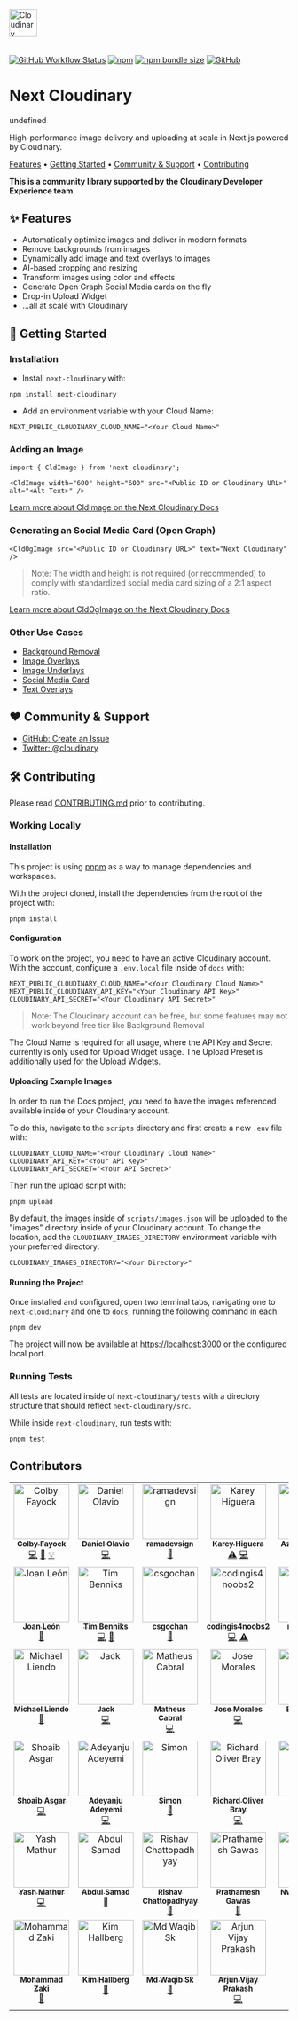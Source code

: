 <picture>
  <source media="(prefers-color-scheme: dark)" srcset="https://user-images.githubusercontent.com/62209650/196528621-b68e9e10-7e55-4c7d-9177-904cadbb4296.png" align="center" height=50>
  <source media="(prefers-color-scheme: light)" srcset="https://user-images.githubusercontent.com/62209650/196528761-a815025a-271a-4d8e-ac7e-cea833728bf9.png" align="center" height=50>
  <img alt="Cloudinary" src="https://user-images.githubusercontent.com/62209650/196528761-a815025a-271a-4d8e-ac7e-cea833728bf9.png" align="center" height=30>
</picture>
&ensp;&ensp;

######

<a href="https://github.com/cloudinary-community/next-cloudinary/actions/workflows/test_and_release.yml"><img alt="GitHub Workflow Status" src="https://img.shields.io/github/actions/workflow/status/cloudinary-community/next-cloudinary/test_and_release.yml?branch=main&label=Test%20%26%20Release&style=flat-square"></a> <a href="https://www.npmjs.com/package/next-cloudinary"><img alt="npm" src="https://img.shields.io/npm/v/next-cloudinary?style=flat-square"></a> <a href="https://bundlephobia.com/package/next-cloudinary"><img alt="npm bundle size" src="https://img.shields.io/bundlephobia/min/next-cloudinary?style=flat-square&label=Minified%20Size"></a> <a href="https://github.com/cloudinary-community/next-cloudinary/blob/main/LICENSE"><img alt="GitHub" src="https://img.shields.io/github/license/cloudinary-community/next-cloudinary?label=License&style=flat-square"></a>

# Next Cloudinary

<!-- doc-gen PKGJSON optionOne="hey" -->
undefined
<!-- end-doc-gen -->

High-performance image delivery and uploading at scale in Next.js powered by Cloudinary.

<a href="#-features">Features</a> • <a href="#-getting-started">Getting Started</a> • <a href="#%EF%B8%8F-community--support">Community & Support</a> • <a href="#-contributing">Contributing</a>

**This is a community library supported by the Cloudinary Developer Experience team.**

## ✨ Features

* Automatically optimize images and deliver in modern formats
* Remove backgrounds from images
* Dynamically add image and text overlays to images
* AI-based cropping and resizing
* Transform images using color and effects
* Generate Open Graph Social Media cards on the fly
* Drop-in Upload Widget
* ...all at scale with Cloudinary


## 🚀 Getting Started

### Installation

* Install `next-cloudinary` with:

```
npm install next-cloudinary
```

* Add an environment variable with your Cloud Name:
```
NEXT_PUBLIC_CLOUDINARY_CLOUD_NAME="<Your Cloud Name>"
```

### Adding an Image

```
import { CldImage } from 'next-cloudinary';

<CldImage width="600" height="600" src="<Public ID or Cloudinary URL>" alt="<Alt Text>" />
```

[Learn more about CldImage on the Next Cloudinary Docs](https://next.cloudinary.dev/cldimage/basic-usage)

### Generating an Social Media Card (Open Graph)

```
<CldOgImage src="<Public ID or Cloudinary URL>" text="Next Cloudinary" />
```

> Note: The width and height is not required (or recommended) to comply with standardized social media card sizing of a 2:1 aspect ratio.

[Learn more about CldOgImage on the Next Cloudinary Docs](https://next.cloudinary.dev/cldogimage/basic-usage)

### Other Use Cases

* [Background Removal](https://next.cloudinary.dev/guides/background-removal)
* [Image Overlays](https://next.cloudinary.dev/guides/image-overlays)
* [Image Underlays](https://next.cloudinary.dev/guides/image-underlays)
* [Social Media Card](https://next.cloudinary.dev/guides/social-media-card)
* [Text Overlays](https://next.cloudinary.dev/guides/text-overlays)

## ❤️ Community & Support

* [GitHub: Create an Issue](https://github.com/cloudinary-community/next-cloudinary/issues)
* [Twitter: @cloudinary](https://twitter.com/cloudinary)

## 🛠 Contributing

Please read [CONTRIBUTING.md](https://github.com/cloudinary-community/next-cloudinary/blob/main/CONTRIBUTING.md) prior to contributing.

### Working Locally

#### Installation

This project is using [pnpm](https://pnpm.io/) as a way to manage dependencies and workspaces.

With the project cloned, install the dependencies from the root of the project with:

```
pnpm install
```

#### Configuration

To work on the project, you need to have an active Cloudinary account. With the account, configure a `.env.local` file inside of `docs` with:

```
NEXT_PUBLIC_CLOUDINARY_CLOUD_NAME="<Your Cloudinary Cloud Name>"
NEXT_PUBLIC_CLOUDINARY_API_KEY="<Your Cloudinary API Key>"
CLOUDINARY_API_SECRET="<Your Cloudinary API Secret>"
```

> Note: The Cloudinary account can be free, but some features may not work beyond free tier like Background Removal

The Cloud Name is required for all usage, where the API Key and Secret currently is only used for Upload Widget usage. The Upload Preset is additionally used for the Upload Widgets.

#### Uploading Example Images

In order to run the Docs project, you need to have the images referenced available inside of your Cloudinary account.

To do this, navigate to the `scripts` directory and first create a new `.env` file with:

```
CLOUDINARY_CLOUD_NAME="<Your Cloudinary Cloud Name>"
CLOUDINARY_API_KEY="<Your API Key>"
CLOUDINARY_API_SECRET="<Your API Secret>"
```

Then run the upload script with:

```
pnpm upload
```

By default, the images inside of `scripts/images.json` will be uploaded to the "images" directory inside of your Cloudinary account. To change the location, add the `CLOUDINARY_IMAGES_DIRECTORY` environment variable with your preferred directory:

```
CLOUDINARY_IMAGES_DIRECTORY="<Your Directory>"
```

#### Running the Project

Once installed and configured, open two terminal tabs, navigating one to `next-cloudinary` and one to `docs`, running the following command in each:

```
pnpm dev
```

The project will now be available at <https://localhost:3000> or the configured local port.

### Running Tests

All tests are located inside of `next-cloudinary/tests` with a directory structure that should reflect `next-cloudinary/src`.

While inside `next-cloudinary`, run tests with:

```
pnpm test
```

## Contributors

<!-- ALL-CONTRIBUTORS-LIST:START - Do not remove or modify this section -->
<!-- prettier-ignore-start -->
<!-- markdownlint-disable -->
<table>
  <tbody>
    <tr>
      <td align="center" valign="top" width="14.28%"><a href="https://colbyfayock.com/newsletter"><img src="https://avatars.githubusercontent.com/u/1045274?v=4?s=100" width="100px;" alt="Colby Fayock"/><br /><sub><b>Colby Fayock</b></sub></a><br /><a href="https://github.com/cloudinary-community/next-cloudinary/commits?author=colbyfayock" title="Code">💻</a> <a href="https://github.com/cloudinary-community/next-cloudinary/commits?author=colbyfayock" title="Documentation">📖</a> <a href="#example-colbyfayock" title="Examples">💡</a></td>
      <td align="center" valign="top" width="14.28%"><a href="https://github.com/danielolaviobr"><img src="https://avatars.githubusercontent.com/u/64712584?v=4?s=100" width="100px;" alt="Daniel Olavio"/><br /><sub><b>Daniel Olavio</b></sub></a><br /><a href="https://github.com/cloudinary-community/next-cloudinary/commits?author=danielolaviobr" title="Code">💻</a></td>
      <td align="center" valign="top" width="14.28%"><a href="http://www.ramadevsign.com"><img src="https://avatars.githubusercontent.com/u/50571688?v=4?s=100" width="100px;" alt="ramadevsign"/><br /><sub><b>ramadevsign</b></sub></a><br /><a href="#tool-orama254" title="Tools">🔧</a></td>
      <td align="center" valign="top" width="14.28%"><a href="https://kbravh.dev"><img src="https://avatars.githubusercontent.com/u/30562119?v=4?s=100" width="100px;" alt="Karey Higuera"/><br /><sub><b>Karey Higuera</b></sub></a><br /><a href="https://github.com/cloudinary-community/next-cloudinary/commits?author=kbravh" title="Tests">⚠️</a> <a href="https://github.com/cloudinary-community/next-cloudinary/commits?author=kbravh" title="Code">💻</a></td>
      <td align="center" valign="top" width="14.28%"><a href="https://github.com/Azanul"><img src="https://avatars.githubusercontent.com/u/42029519?v=4?s=100" width="100px;" alt="Azanul Haque"/><br /><sub><b>Azanul Haque</b></sub></a><br /><a href="#tool-Azanul" title="Tools">🔧</a></td>
      <td align="center" valign="top" width="14.28%"><a href="https://github.com/3t8"><img src="https://avatars.githubusercontent.com/u/62209650?v=4?s=100" width="100px;" alt="3t8"/><br /><sub><b>3t8</b></sub></a><br /><a href="https://github.com/cloudinary-community/next-cloudinary/commits?author=3t8" title="Documentation">📖</a></td>
      <td align="center" valign="top" width="14.28%"><a href="https://github.com/agbanusi"><img src="https://avatars.githubusercontent.com/u/53221092?v=4?s=100" width="100px;" alt="John Agbanusi"/><br /><sub><b>John Agbanusi</b></sub></a><br /><a href="https://github.com/cloudinary-community/next-cloudinary/commits?author=agbanusi" title="Code">💻</a> <a href="https://github.com/cloudinary-community/next-cloudinary/commits?author=agbanusi" title="Documentation">📖</a></td>
    </tr>
    <tr>
      <td align="center" valign="top" width="14.28%"><a href="http://joanleon.dev"><img src="https://avatars.githubusercontent.com/u/1307927?v=4?s=100" width="100px;" alt="Joan León"/><br /><sub><b>Joan León</b></sub></a><br /><a href="https://github.com/cloudinary-community/next-cloudinary/commits?author=nucliweb" title="Documentation">📖</a></td>
      <td align="center" valign="top" width="14.28%"><a href="http://www.timbenniks.dev"><img src="https://avatars.githubusercontent.com/u/121096?v=4?s=100" width="100px;" alt="Tim Benniks"/><br /><sub><b>Tim Benniks</b></sub></a><br /><a href="https://github.com/cloudinary-community/next-cloudinary/commits?author=timbenniks" title="Code">💻</a> <a href="https://github.com/cloudinary-community/next-cloudinary/commits?author=timbenniks" title="Documentation">📖</a></td>
      <td align="center" valign="top" width="14.28%"><a href="https://github.com/csgochan"><img src="https://avatars.githubusercontent.com/u/116420257?v=4?s=100" width="100px;" alt="csgochan"/><br /><sub><b>csgochan</b></sub></a><br /><a href="https://github.com/cloudinary-community/next-cloudinary/commits?author=csgochan" title="Documentation">📖</a></td>
      <td align="center" valign="top" width="14.28%"><a href="https://github.com/codingis4noobs2"><img src="https://avatars.githubusercontent.com/u/87560178?v=4?s=100" width="100px;" alt="codingis4noobs2"/><br /><sub><b>codingis4noobs2</b></sub></a><br /><a href="https://github.com/cloudinary-community/next-cloudinary/commits?author=codingis4noobs2" title="Code">💻</a> <a href="https://github.com/cloudinary-community/next-cloudinary/commits?author=codingis4noobs2" title="Tests">⚠️</a></td>
      <td align="center" valign="top" width="14.28%"><a href="https://github.com/michizhou"><img src="https://avatars.githubusercontent.com/u/33012425?v=4?s=100" width="100px;" alt="michizhou"/><br /><sub><b>michizhou</b></sub></a><br /><a href="https://github.com/cloudinary-community/next-cloudinary/commits?author=michizhou" title="Code">💻</a></td>
      <td align="center" valign="top" width="14.28%"><a href="https://leeconlin.co.uk"><img src="https://avatars.githubusercontent.com/u/1023581?v=4?s=100" width="100px;" alt="Lee Conlin"/><br /><sub><b>Lee Conlin</b></sub></a><br /><a href="https://github.com/cloudinary-community/next-cloudinary/commits?author=hades200082" title="Code">💻</a></td>
      <td align="center" valign="top" width="14.28%"><a href="https://wannabe-polyglot.com"><img src="https://avatars.githubusercontent.com/u/1134611?v=4?s=100" width="100px;" alt="Ryan Smith"/><br /><sub><b>Ryan Smith</b></sub></a><br /><a href="https://github.com/cloudinary-community/next-cloudinary/commits?author=tanzoniteblack" title="Code">💻</a></td>
    </tr>
    <tr>
      <td align="center" valign="top" width="14.28%"><a href="https://github.com/mtliendo"><img src="https://avatars.githubusercontent.com/u/5106417?v=4?s=100" width="100px;" alt="Michael Liendo"/><br /><sub><b>Michael Liendo</b></sub></a><br /><a href="https://github.com/cloudinary-community/next-cloudinary/commits?author=mtliendo" title="Documentation">📖</a></td>
      <td align="center" valign="top" width="14.28%"><a href="https://github.com/jackblatch"><img src="https://avatars.githubusercontent.com/u/98260549?v=4?s=100" width="100px;" alt="Jack"/><br /><sub><b>Jack</b></sub></a><br /><a href="https://github.com/cloudinary-community/next-cloudinary/commits?author=jackblatch" title="Code">💻</a></td>
      <td align="center" valign="top" width="14.28%"><a href="https://github.com/mcgois"><img src="https://avatars.githubusercontent.com/u/1241779?v=4?s=100" width="100px;" alt="Matheus Cabral"/><br /><sub><b>Matheus Cabral</b></sub></a><br /><a href="https://github.com/cloudinary-community/next-cloudinary/commits?author=mcgois" title="Code">💻</a></td>
      <td align="center" valign="top" width="14.28%"><a href="https://github.com/Elegidoadedo"><img src="https://avatars.githubusercontent.com/u/26023012?v=4?s=100" width="100px;" alt="Jose Morales"/><br /><sub><b>Jose Morales</b></sub></a><br /><a href="https://github.com/cloudinary-community/next-cloudinary/commits?author=Elegidoadedo" title="Code">💻</a></td>
      <td align="center" valign="top" width="14.28%"><a href="https://www.linkedin.com/in/ericpfister55/"><img src="https://avatars.githubusercontent.com/u/9849849?v=4?s=100" width="100px;" alt="Eric Pfister"/><br /><sub><b>Eric Pfister</b></sub></a><br /><a href="https://github.com/cloudinary-community/next-cloudinary/commits?author=PfisterFactor" title="Code">💻</a></td>
      <td align="center" valign="top" width="14.28%"><a href="https://github.com/JoshuaRotimi"><img src="https://avatars.githubusercontent.com/u/62189959?v=4?s=100" width="100px;" alt="Joshua Olorunnipa"/><br /><sub><b>Joshua Olorunnipa</b></sub></a><br /><a href="https://github.com/cloudinary-community/next-cloudinary/commits?author=JoshuaRotimi" title="Code">💻</a></td>
      <td align="center" valign="top" width="14.28%"><a href="http://harindra.netlify.app"><img src="https://avatars.githubusercontent.com/u/92938055?v=4?s=100" width="100px;" alt="Hari"/><br /><sub><b>Hari</b></sub></a><br /><a href="https://github.com/cloudinary-community/next-cloudinary/commits?author=NateNear" title="Documentation">📖</a></td>
    </tr>
    <tr>
      <td align="center" valign="top" width="14.28%"><a href="https://msk4862.github.io"><img src="https://avatars.githubusercontent.com/u/24875366?v=4?s=100" width="100px;" alt="Shoaib Asgar"/><br /><sub><b>Shoaib Asgar</b></sub></a><br /><a href="https://github.com/cloudinary-community/next-cloudinary/commits?author=msk4862" title="Code">💻</a></td>
      <td align="center" valign="top" width="14.28%"><a href="https://dev-yemi.vercel.app/"><img src="https://avatars.githubusercontent.com/u/68167320?v=4?s=100" width="100px;" alt="Adeyanju Adeyemi"/><br /><sub><b>Adeyanju Adeyemi</b></sub></a><br /><a href="https://github.com/cloudinary-community/next-cloudinary/commits?author=DevYemi" title="Code">💻</a></td>
      <td align="center" valign="top" width="14.28%"><a href="http://www.simonbukin.com"><img src="https://avatars.githubusercontent.com/u/8992420?v=4?s=100" width="100px;" alt="Simon"/><br /><sub><b>Simon</b></sub></a><br /><a href="https://github.com/cloudinary-community/next-cloudinary/commits?author=simonbukin" title="Documentation">📖</a></td>
      <td align="center" valign="top" width="14.28%"><a href="https://robray.dev/"><img src="https://avatars.githubusercontent.com/u/1377253?v=4?s=100" width="100px;" alt="Richard Oliver Bray"/><br /><sub><b>Richard Oliver Bray</b></sub></a><br /><a href="https://github.com/cloudinary-community/next-cloudinary/commits?author=RichardBray" title="Code">💻</a></td>
      <td align="center" valign="top" width="14.28%"><a href="https://github.com/zecka"><img src="https://avatars.githubusercontent.com/u/18116930?v=4?s=100" width="100px;" alt="zecka"/><br /><sub><b>zecka</b></sub></a><br /><a href="https://github.com/cloudinary-community/next-cloudinary/commits?author=zecka" title="Code">💻</a></td>
      <td align="center" valign="top" width="14.28%"><a href="https://github.com/HarshitVashisht11"><img src="https://avatars.githubusercontent.com/u/120767685?v=4?s=100" width="100px;" alt="Harshit Vashisht"/><br /><sub><b>Harshit Vashisht</b></sub></a><br /><a href="https://github.com/cloudinary-community/next-cloudinary/commits?author=HarshitVashisht11" title="Documentation">📖</a></td>
      <td align="center" valign="top" width="14.28%"><a href="http://sahil9001.github.io"><img src="https://avatars.githubusercontent.com/u/32628578?v=4?s=100" width="100px;" alt="Sahil Silare"/><br /><sub><b>Sahil Silare</b></sub></a><br /><a href="https://github.com/cloudinary-community/next-cloudinary/commits?author=sahil9001" title="Code">💻</a></td>
    </tr>
    <tr>
      <td align="center" valign="top" width="14.28%"><a href="http://yashmathur.live"><img src="https://avatars.githubusercontent.com/u/69838816?v=4?s=100" width="100px;" alt="Yash Mathur"/><br /><sub><b>Yash Mathur</b></sub></a><br /><a href="https://github.com/cloudinary-community/next-cloudinary/commits?author=Yash-sudo-web" title="Code">💻</a></td>
      <td align="center" valign="top" width="14.28%"><a href="https://github.com/mr-loop-1"><img src="https://avatars.githubusercontent.com/u/62374784?v=4?s=100" width="100px;" alt="Abdul Samad"/><br /><sub><b>Abdul Samad</b></sub></a><br /><a href="https://github.com/cloudinary-community/next-cloudinary/commits?author=mr-loop-1" title="Documentation">📖</a></td>
      <td align="center" valign="top" width="14.28%"><a href="https://github.com/DevRish"><img src="https://avatars.githubusercontent.com/u/78094670?v=4?s=100" width="100px;" alt="Rishav Chattopadhyay"/><br /><sub><b>Rishav Chattopadhyay</b></sub></a><br /><a href="https://github.com/cloudinary-community/next-cloudinary/commits?author=DevRish" title="Documentation">📖</a></td>
      <td align="center" valign="top" width="14.28%"><a href="https://github.com/Prathamesh010"><img src="https://avatars.githubusercontent.com/u/41731424?v=4?s=100" width="100px;" alt="Prathamesh Gawas"/><br /><sub><b>Prathamesh Gawas</b></sub></a><br /><a href="https://github.com/cloudinary-community/next-cloudinary/commits?author=Prathamesh010" title="Documentation">📖</a></td>
      <td align="center" valign="top" width="14.28%"><a href="https://victory-nwani.dev"><img src="https://avatars.githubusercontent.com/u/29664439?v=4?s=100" width="100px;" alt="Nwani Victory"/><br /><sub><b>Nwani Victory</b></sub></a><br /><a href="https://github.com/cloudinary-community/next-cloudinary/commits?author=vickywane" title="Documentation">📖</a> <a href="https://github.com/cloudinary-community/next-cloudinary/commits?author=vickywane" title="Code">💻</a></td>
      <td align="center" valign="top" width="14.28%"><a href="http://neilblaze.live"><img src="https://avatars.githubusercontent.com/u/48355572?v=4?s=100" width="100px;" alt="Pratyay Banerjee"/><br /><sub><b>Pratyay Banerjee</b></sub></a><br /><a href="https://github.com/cloudinary-community/next-cloudinary/commits?author=Neilblaze" title="Documentation">📖</a></td>
      <td align="center" valign="top" width="14.28%"><a href="https://github.com/saai-syvendra"><img src="https://avatars.githubusercontent.com/u/157691467?v=4?s=100" width="100px;" alt="Saai Syvendra"/><br /><sub><b>Saai Syvendra</b></sub></a><br /><a href="https://github.com/cloudinary-community/next-cloudinary/commits?author=saai-syvendra" title="Documentation">📖</a></td>
    </tr>
    <tr>
      <td align="center" valign="top" width="14.28%"><a href="https://github.com/Zaki-Mohd"><img src="https://avatars.githubusercontent.com/u/181067270?v=4?s=100" width="100px;" alt="Mohammad Zaki"/><br /><sub><b>Mohammad Zaki</b></sub></a><br /><a href="https://github.com/cloudinary-community/next-cloudinary/commits?author=Zaki-Mohd" title="Documentation">📖</a></td>
      <td align="center" valign="top" width="14.28%"><a href="https://github.com/thinkverse"><img src="https://avatars.githubusercontent.com/u/2221746?v=4?s=100" width="100px;" alt="Kim Hallberg"/><br /><sub><b>Kim Hallberg</b></sub></a><br /><a href="https://github.com/cloudinary-community/next-cloudinary/commits?author=thinkverse" title="Documentation">📖</a></td>
      <td align="center" valign="top" width="14.28%"><a href="https://github.com/Waqibsk"><img src="https://avatars.githubusercontent.com/u/162541991?v=4?s=100" width="100px;" alt="Md Waqib Sk"/><br /><sub><b>Md Waqib Sk</b></sub></a><br /><a href="https://github.com/cloudinary-community/next-cloudinary/commits?author=Waqibsk" title="Documentation">📖</a></td>
      <td align="center" valign="top" width="14.28%"><a href="https://arjuncodess.is-a.dev/"><img src="https://avatars.githubusercontent.com/u/137415649?v=4?s=100" width="100px;" alt="Arjun Vijay Prakash"/><br /><sub><b>Arjun Vijay Prakash</b></sub></a><br /><a href="https://github.com/cloudinary-community/next-cloudinary/commits?author=ArjunCodess" title="Code">💻</a></td>
    </tr>
  </tbody>
</table>

<!-- markdownlint-restore -->
<!-- prettier-ignore-end -->

<!-- ALL-CONTRIBUTORS-LIST:END -->
